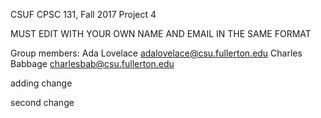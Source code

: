 CSUF CPSC 131, Fall 2017
Project 4

MUST EDIT WITH YOUR OWN NAME AND EMAIL IN THE SAME FORMAT

Group members:
Ada Lovelace adalovelace@csu.fullerton.edu
Charles Babbage charlesbab@csu.fullerton.edu

adding change

second change
